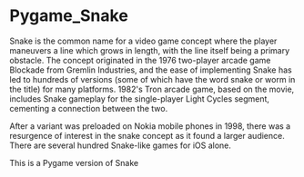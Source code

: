 # Pygame_Snake

Snake is the common name for a video game concept where the player maneuvers a line which grows in length, with the line itself being a primary obstacle. The concept originated in the 1976 two-player arcade game Blockade from Gremlin Industries, and the ease of implementing Snake has led to hundreds of versions (some of which have the word snake or worm in the title) for many platforms. 1982's Tron arcade game, based on the movie, includes Snake gameplay for the single-player Light Cycles segment, cementing a connection between the two.

After a variant was preloaded on Nokia mobile phones in 1998, there was a resurgence of interest in the snake concept as it found a larger audience. There are several hundred Snake-like games for iOS alone.

This is a Pygame version of Snake
